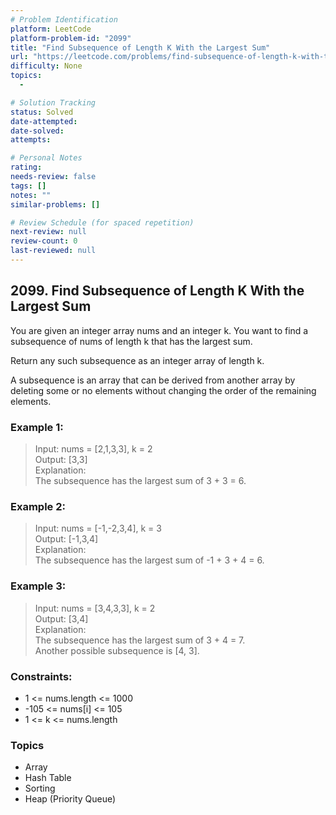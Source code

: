 ```yaml
---
# Problem Identification
platform: LeetCode
platform-problem-id: "2099"
title: "Find Subsequence of Length K With the Largest Sum"
url: "https://leetcode.com/problems/find-subsequence-of-length-k-with-the-largest-sum/"
difficulty: None
topics:
  -

# Solution Tracking
status: Solved
date-attempted:
date-solved:
attempts:

# Personal Notes
rating:
needs-review: false
tags: []
notes: ""
similar-problems: []

# Review Schedule (for spaced repetition)
next-review: null
review-count: 0
last-reviewed: null
---
```


## 2099. Find Subsequence of Length K With the Largest Sum
You are given an integer array nums and an integer k. You want to find a subsequence of nums of length k that has the largest sum.

Return any such subsequence as an integer array of length k.

A subsequence is an array that can be derived from another array by deleting some or no elements without changing the order of the remaining elements.

### Example 1:

> Input: nums = [2,1,3,3], k = 2<br/>
> Output: [3,3]<br/>
> Explanation:<br/>
> The subsequence has the largest sum of 3 + 3 = 6.

### Example 2:

> Input: nums = [-1,-2,3,4], k = 3<br/>
> Output: [-1,3,4]<br/>
> Explanation: <br/>
> The subsequence has the largest sum of -1 + 3 + 4 = 6.

### Example 3:

> Input: nums = [3,4,3,3], k = 2<br/>
> Output: [3,4]<br/>
> Explanation:<br/>
> The subsequence has the largest sum of 3 + 4 = 7. <br/>
> Another possible subsequence is [4, 3].
 
### Constraints:

- 1 <= nums.length <= 1000
- -105 <= nums[i] <= 105
- 1 <= k <= nums.length

### Topics

- Array
- Hash Table
- Sorting
- Heap (Priority Queue)
